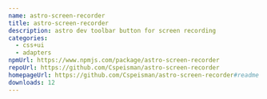 ```yaml
---
name: astro-screen-recorder
title: astro-screen-recorder
description: astro dev toolbar button for screen recording
categories:
  - css+ui
  - adapters
npmUrl: https://www.npmjs.com/package/astro-screen-recorder
repoUrl: https://github.com/Cspeisman/astro-screen-recorder
homepageUrl: https://github.com/Cspeisman/astro-screen-recorder#readme
downloads: 12
---
```

